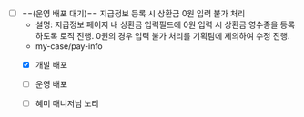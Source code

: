 - [ ] ==(운영 배포 대기)== 지급정보 등록 시 상환금 0원 입력 불가 처리
	- 설명: 지급정보 페이지 내 상환금 입력필드에 0원 입력 시 상환금 영수증을 등록하도록 로직 진행. 0원의 경우 입력 불가 처리를 기획팀에 제의하여 수정 진행.
	- my-case/pay-info
	- [x] 개발 배포
	- [ ] 운영 배포
	- [ ] 혜미 매니저님 노티

